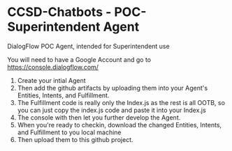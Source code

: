 # CCSD-Chatbots - POC-Superintendent Agent

DialogFlow POC Agent, intended for Superintendent use

You will need to have a Google Account and go to https://console.dialogflow.com/
1. Create your intial Agent
2. Then add the github artifacts by uploading them into your Agent's Entities, Intents, and Fulfillment.
3. The Fulfillment code is really only the Index.js as the rest is all OOTB, so you can just copy the index.js code and paste it into your Index.js
4. The console with then let you further develop the Agent. 
5. When you're ready to checkin, download the changed Entities, Intents, and Fulfillment to you local machine 
6. Then upload them to this github project.
